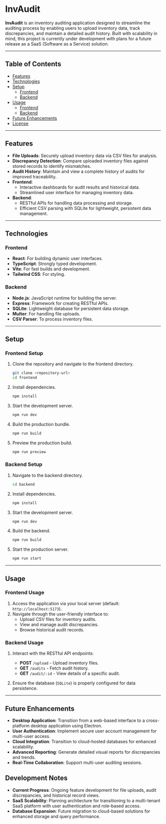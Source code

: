 # InvAudit

**InvAudit** is an inventory auditing application designed to streamline the auditing process by enabling users to upload inventory data, track discrepancies, and maintain a detailed audit history. Built with scalability in mind, this project is currently under development with plans for a future release as a SaaS (Software as a Service) solution.

---

## Table of Contents

- [Features](#features)
- [Technologies](#technologies)
- [Setup](#setup)
  - [Frontend](#frontend-setup)
  - [Backend](#backend-setup)
- [Usage](#usage)
  - [Frontend](#frontend-usage)
  - [Backend](#backend-usage)
- [Future Enhancements](#future-enhancements)
- [License](#license)

---

## Features

- **File Uploads**: Securely upload inventory data via CSV files for analysis.
- **Discrepancy Detection**: Compare uploaded inventory files against stored records to identify mismatches.
- **Audit History**: Maintain and view a complete history of audits for improved traceability.
- **Frontend**:
  - Interactive dashboards for audit results and historical data.
  - Streamlined user interface for managing inventory data.
- **Backend**:
  - RESTful APIs for handling data processing and storage.
  - Efficient CSV parsing with SQLite for lightweight, persistent data management.


---

## Technologies

### **Frontend**
- **React**: For building dynamic user interfaces.
- **TypeScript**: Strongly typed development.
- **Vite**: For fast builds and development.
- **Tailwind CSS**: For styling.

### **Backend**
- **Node.js**: JavaScript runtime for building the server.
- **Express**: Framework for creating RESTful APIs.
- **SQLite**: Lightweight database for persistent data storage.
- **Multer**: For handling file uploads.
- **CSV Parser**: To process inventory files.

---

## Setup

### **Frontend Setup**

1. Clone the repository and navigate to the frontend directory.
    ```bash
    git clone <repository-url>
    cd frontend
    ```
2. Install dependencies.
    ```bash
    npm install
    ```
3. Start the development server.
    ```bash
    npm run dev
    ```
4. Build the production bundle.
    ```bash
    npm run build
    ```
5. Preview the production build.
    ```bash
    npm run preview
    ```

### **Backend Setup**

1. Navigate to the backend directory.
    ```bash
    cd backend
    ```
2. Install dependencies.
    ```bash
    npm install
    ```
3. Start the development server.
    ```bash
    npm run dev
    ```
4. Build the backend.
    ```bash
    npm run build
    ```
5. Start the production server.
    ```bash
    npm run start
    ```

---

## Usage

### **Frontend Usage**

1. Access the application via your local server (default: `http://localhost:5173`).
2. Navigate through the user-friendly interface to:
   - Upload CSV files for inventory audits.
   - View and manage audit discrepancies.
   - Browse historical audit records.

### **Backend Usage**

1. Interact with the RESTful API endpoints:
   - **POST** `/upload` - Upload inventory files.
   - **GET** `/audits` - Fetch audit history.
   - **GET** `/audit/:id` - View details of a specific audit.

2. Ensure the database (`SQLite`) is properly configured for data persistence.

---

## Future Enhancements

- **Desktop Application**: Transition from a web-based interface to a cross-platform desktop application using Electron.
- **User Authentication**: Implement secure user account management for multi-user access.
- **Cloud Integration**: Transition to cloud-hosted databases for enhanced scalability.
- **Advanced Reporting**: Generate detailed visual reports for discrepancies and trends.
- **Real-Time Collaboration**: Support multi-user auditing sessions.

## Development Notes

- **Current Progress**: Ongoing feature development for file uploads, audit discrepancies, and historical record views.
- **SaaS Scalability**: Planning architecture for transitioning to a multi-tenant SaaS platform with user authentication and role-based access.
- **Database Expansion**: Future migration to cloud-based solutions for enhanced storage and query performance.